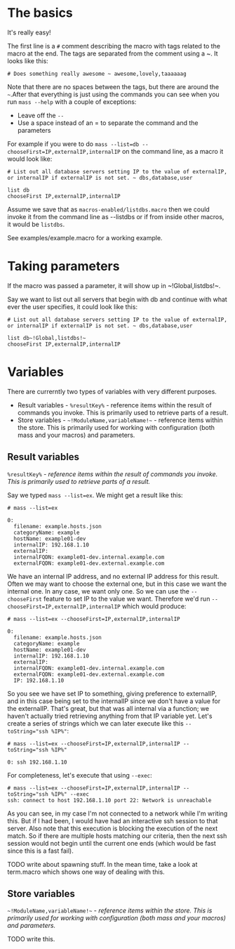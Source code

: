 # The basics
It's really easy!

The first line is a `#` comment describing the macro with tags related to the macro at the end. The tags are separated from the comment using a ~. It looks like this:

    # Does something really awesome ~ awesome,lovely,taaaaaag

Note that there are no spaces between the tags, but there are around the `~`.After that everything is just using the commands you can see when you run `mass --help` with a couple of exceptions:

 * Leave off the `--`
 * Use a space instead of an = to separate the command and the parameters
 
For example if you were to do `mass --list=db --chooseFirst=IP,externalIP,internalIP` on the command line, as a macro it would look like:

    # List out all database servers setting IP to the value of externalIP, or internalIP if externalIP is not set. ~ dbs,database,user
    
    list db
    chooseFirst IP,externalIP,internalIP
 
Assume we save that as `macros-enabled/listdbs.macro` then we could invoke it from the command line as --listdbs or if from inside other macros, it would be `listdbs`.

See examples/example.macro for a working example.

# Taking parameters
If the macro was passed a parameter, it will show up in ~!Global,listdbs!~.

Say we want to list out all servers that begin with db and continue with what ever the user specifies, it could look like this:

    # List out all database servers setting IP to the value of externalIP, or internalIP if externalIP is not set. ~ dbs,database,user
    
    list db~!Global,listdbs!~
    chooseFirst IP,externalIP,internalIP


# Variables
There are currerntly two types of variables with very different purposes.

 * Result variables - `%resultKey%` - reference items within the result of commands you invoke. This is primarily used to retrieve parts of a result.
 * Store variables - `~!ModuleName,variableName!~` - reference items within the store. This is primarily used for working with configuration (both mass and your macros) and parameters.

## Result variables
`%resultKey%` - *reference items within the result of commands you invoke. This is primarily used to retrieve parts of a result.*

Say we typed `mass --list=ex`. We might get a result like this:

    # mass --list=ex
    
    0: 
      filename: example.hosts.json
      categoryName: example
      hostName: example01-dev
      internalIP: 192.168.1.10
      externalIP: 
      internalFQDN: example01-dev.internal.example.com
      externalFQDN: example01-dev.external.example.com
      
We have an internal IP address, and no external IP address for this result. Often we may want to choose the external one, but in this case we want the internal one. In any case, we want only one. So we can use the `--chooseFirst` feature to set IP to the value we want. Therefore we'd run `--chooseFirst=IP,externalIP,internalIP` which would produce:
      
    # mass --list=ex --chooseFirst=IP,externalIP,internalIP
    
    0: 
      filename: example.hosts.json
      categoryName: example
      hostName: example01-dev
      internalIP: 192.168.1.10
      externalIP: 
      internalFQDN: example01-dev.internal.example.com
      externalFQDN: example01-dev.external.example.com
      IP: 192.168.1.10

So you see we have set IP to something, giving preference to externalIP, and in this case being set to the internalIP since we don't have a value for the externalIP. That's great, but that was all internal via a function; we haven't actually tried retrieving anything from that IP variable yet. Let's create a series of strings which we can later execute like this `--toString="ssh %IP%"`:

    # mass --list=ex --chooseFirst=IP,externalIP,internalIP --toString="ssh %IP%"
    
    0: ssh 192.168.1.10

For completeness, let's execute that using `--exec`:

    # mass --list=ex --chooseFirst=IP,externalIP,internalIP --toString="ssh %IP%" --exec
    ssh: connect to host 192.168.1.10 port 22: Network is unreachable

As you can see, in my case I'm not connected to a network while I'm writing this. But if I had been, I would have had an interactive ssh session to that server. Also note that this execution is blocking the execution of the next match. So if there are multiple hosts matching our criteria, then the next ssh session would not begin until the current one ends (which would be fast since this is a fast fail).

TODO write about spawning stuff. In the mean time, take a look at term.macro which shows one way of dealing with this.

## Store variables
`~!ModuleName,variableName!~` - *reference items within the store. This is primarily used for working with configuration (both mass and your macros) and parameters.*

TODO write this.
